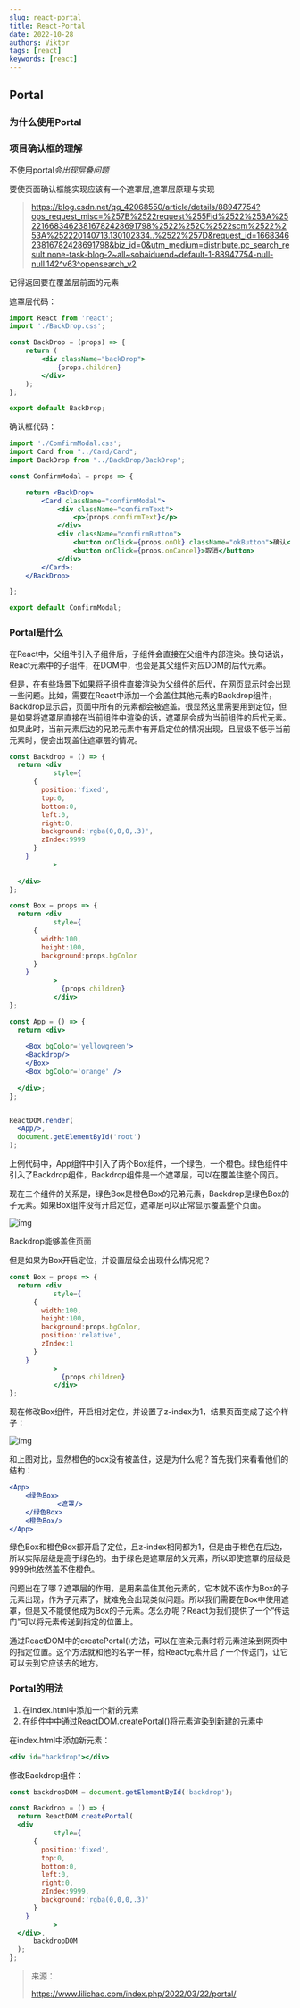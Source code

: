 ```yaml
---
slug: react-portal
title: React-Portal
date: 2022-10-28
authors: Viktor
tags: [react]
keywords: [react]
---
```

<!-- truncate -->
## Portal

### 为什么使用Portal

### 项目确认框的理解

不使用portal*会出现层叠问题*

要使页面确认框能实现应该有一个遮罩层,遮罩层原理与实现

> <https://blog.csdn.net/qq_42068550/article/details/88947754?ops_request_misc=%257B%2522request%255Fid%2522%253A%2522166834623816782428691798%2522%252C%2522scm%2522%253A%252220140713.130102334..%2522%257D&request_id=166834623816782428691798&biz_id=0&utm_medium=distribute.pc_search_result.none-task-blog-2~all~sobaiduend~default-1-88947754-null-null.142^v63^opensearch_v2>

记得返回要在覆盖层前面的元素

遮罩层代码：

```jsx
import React from 'react';
import './BackDrop.css';

const BackDrop = (props) => {
    return (
        <div className="backDrop">
            {props.children}
        </div>
    );
};

export default BackDrop;

```

确认框代码：

```jsx
import './ComfirmModal.css';
import Card from "../Card/Card";
import BackDrop from "../BackDrop/BackDrop";

const ConfirmModal = props => {

    return <BackDrop>
        <Card className="confirmModal">
            <div className="confirmText">
                <p>{props.confirmText}</p>
            </div>
            <div className="confirmButton">
                <button onClick={props.onOk} className="okButton">确认</button>
                <button onClick={props.onCancel}>取消</button>
            </div>
        </Card>;
    </BackDrop>

};

export default ConfirmModal;

```

### Portal是什么

在React中，父组件引入子组件后，子组件会直接在父组件内部渲染。换句话说，React元素中的子组件，在DOM中，也会是其父组件对应DOM的后代元素。

但是，在有些场景下如果将子组件直接渲染为父组件的后代，在网页显示时会出现一些问题。比如，需要在React中添加一个会盖住其他元素的Backdrop组件，Backdrop显示后，页面中所有的元素都会被遮盖。很显然这里需要用到定位，但是如果将遮罩层直接在当前组件中渲染的话，遮罩层会成为当前组件的后代元素。如果此时，当前元素后边的兄弟元素中有开启定位的情况出现，且层级不低于当前元素时，便会出现盖住遮罩层的情况。

```jsx
const Backdrop = () => {
  return <div
           style={
      {
        position:'fixed',
        top:0,
        bottom:0,
        left:0,
        right:0,
        background:'rgba(0,0,0,.3)',
        zIndex:9999
      }
    }
           >
    
  </div>
};

const Box = props => {
  return <div
           style={
      {
        width:100,
        height:100,
        background:props.bgColor
      }
    }
           >
             {props.children}
           </div>
};

const App = () => {
  return <div>
    
    <Box bgColor='yellowgreen'>
    <Backdrop/>
    </Box>
    <Box bgColor='orange' />
    
  </div>;
};


ReactDOM.render(
  <App/>,
  document.getElementById('root')
);
```

上例代码中，App组件中引入了两个Box组件，一个绿色，一个橙色。绿色组件中引入了Backdrop组件，Backdrop组件是一个遮罩层，可以在覆盖住整个网页。

现在三个组件的关系是，绿色Box是橙色Box的兄弟元素，Backdrop是绿色Box的子元素。如果Box组件没有开启定位，遮罩层可以正常显示覆盖整个页面。

![img](https://my-wp.oss-cn-beijing.aliyuncs.com/wp-content/uploads/2022/04/20220426194142167.png)

Backdrop能够盖住页面

但是如果为Box开启定位，并设置层级会出现什么情况呢？

```jsx
const Box = props => {
  return <div
           style={
      {
        width:100,
        height:100,
        background:props.bgColor,
        position:'relative',
        zIndex:1
      }
    }
           >
             {props.children}
           </div>
};
```

现在修改Box组件，开启相对定位，并设置了z-index为1，结果页面变成了这个样子：

![img](https://my-wp.oss-cn-beijing.aliyuncs.com/wp-content/uploads/2022/04/20220426194732930.png)

和上图对比，显然橙色的box没有被盖住，这是为什么呢？首先我们来看看他们的结构：

```jsx
<App>
    <绿色Box>
            <遮罩/>
    </绿色Box>
    <橙色Box/>
</App>
```

绿色Box和橙色Box都开启了定位，且z-index相同都为1，但是由于橙色在后边，所以实际层级是高于绿色的。由于绿色是遮罩层的父元素，所以即使遮罩的层级是9999也依然盖不住橙色。

问题出在了哪？遮罩层的作用，是用来盖住其他元素的，它本就不该作为Box的子元素出现，作为子元素了，就难免会出现类似问题。所以我们需要在Box中使用遮罩，但是又不能使他成为Box的子元素。怎么办呢？React为我们提供了一个“传送门”可以将元素传送到指定的位置上。

通过ReactDOM中的createPortal()方法，可以在渲染元素时将元素渲染到网页中的指定位置。这个方法就和他的名字一样，给React元素开启了一个传送门，让它可以去到它应该去的地方。

### Portal的用法

1. 在index.html中添加一个新的元素
2. 在组件中中通过ReactDOM.createPortal()将元素渲染到新建的元素中

在index.html中添加新元素：

```jsx
<div id="backdrop"></div>
```

修改Backdrop组件：

```jsx
const backdropDOM = document.getElementById('backdrop');

const Backdrop = () => {
  return ReactDOM.createPortal(
  <div
           style={
      {
        position:'fixed',
        top:0,
        bottom:0,
        left:0,
        right:0,
        zIndex:9999,
        background:'rgba(0,0,0,.3)'
      }
    }
           >
  </div>,
      backdropDOM
  );
};
```

> 来源：
>
> <https://www.lilichao.com/index.php/2022/03/22/portal/>
